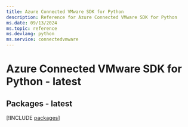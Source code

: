 ```yaml
---
title: Azure Connected VMware SDK for Python
description: Reference for Azure Connected VMware SDK for Python
ms.date: 09/13/2024
ms.topic: reference
ms.devlang: python
ms.service: connectedvmware
---
```

# Azure Connected VMware SDK for Python - latest
## Packages - latest
[!INCLUDE [packages](connected-vmware-index.md)]